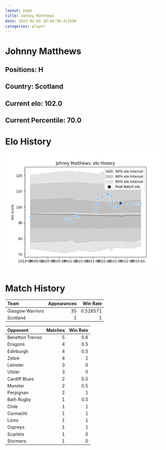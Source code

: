 ```yaml
---  
layout: page  
title: Johnny Matthews  
date: 2023-02-02 18:44:50.412590  
categories: player  
---
```

# Johnny Matthews

## Positions: H

## Country: Scotland

## Current elo: 102.0

## Current Percentile: 70.0

# Elo History


![elo history](history_JohnnyMatthews.png)
# Match History


| Team             |   Appearances |   Win Rate |
|:-----------------|--------------:|-----------:|
| Glasgow Warriors |            35 |   0.528571 |
| Scotland         |             1 |   1        |

| Opponent         |   Matches |   Win Rate |
|:-----------------|----------:|-----------:|
| Benetton Treviso |         5 |        0.6 |
| Dragons          |         4 |        0.5 |
| Edinburgh        |         4 |        0.5 |
| Zebre            |         4 |        1   |
| Leinster         |         3 |        0   |
| Ulster           |         3 |        0   |
| Cardiff Blues    |         2 |        0.5 |
| Munster          |         2 |        0.5 |
| Perpignan        |         2 |        1   |
| Bath Rugby       |         1 |        0.5 |
| Chile            |         1 |        1   |
| Connacht         |         1 |        1   |
| Lions            |         1 |        1   |
| Ospreys          |         1 |        1   |
| Scarlets         |         1 |        0   |
| Stormers         |         1 |        0   |